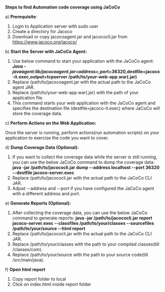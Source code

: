 **Steps to find Automation code coverage using JaCoCo**

a) **Prerequisite**:

1) Login to Application server with sudo user
2) Create a directory for Jacoco
3) Download or copy jacocoagent.jar and jacococli.jar from https://www.jacoco.org/jacoco/


b) **Start the Server with JaCoCo Agent:**

1) Use below command to start your application with the JaCoCo agent:
***Java -javaagent:lib/jacocoagent.jar=address=*,port=36320,destfile=jacoco-it.exec,output=tcpserver /path/to/your-web-app.war(.jar)**
2) Replace /path/to/jacocoagent.jar with the actual path to the JaCoCo agent JAR.
3) Replace /path/to/your-web-app.war(.jar) with the path of your application file.
4) This command starts your web application with the JaCoCo agent and specifies the destination file (destfile=jacoco-it.exec) where JaCoCo will store the coverage data.


c) **Perform Actions on the Web Application:**

Once the server is running, perform actions(run automation scripts) on your application to exercise the code you want to cover.


d) **Dump Coverage Data (Optional):**

1) If you want to collect the coverage data while the server is still running, you can use the below JaCoCo command to dump the coverage data:
**java -jar /path/to/jacococli.jar dump --address localhost --port 36320 --destfile jacoco-server.exec**
2) Replace /path/to/jacococli.jar with the actual path to the JaCoCo CLI JAR.
3) Adjust --address and --port if you have configured the JaCoCo agent with a different address and port.


e) **Generate Reports (Optional):**

1) After collecting the coverage data, you can use the below JaCoCo command to generate reports:
**java -jar /path/to/jacococli.jar report jacoco-server.exec --classfiles /path/to/your/classes --sourcefiles /path/to/your/source --html report**
2) Replace /path/to/jacococli.jar with the actual path to the JaCoCo CLI JAR.
3) Replace /path/to/your/classes with the path to your compiled classes(till /classes/com).
4) Replace /path/to/your/source with the path to your source code(till /src/main/java).

f) **Open html report**

1) Copy report folder to local
2) Click on index.html inside report folder


